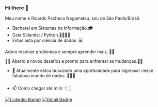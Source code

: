 ### Hi there 👋

Meu nome é Ricardo Pacheco Nagamatsu, sou de São Paulo/Brasil.

- Bacharel em Sistemas de Informação.🎓
- Data Scientist / Python.🥼👨🏻‍💻
- Entusiasta por ciência de dados. 💻

Adoro resolver problemas e sempre aprender mais. 🤯🤓

👨‍🚀 Aberto a novos desafios e pronto para enfrentar as mudanças.🧑‍🚀

- 🔭 Atualmente estou buscando uma oportunidade para ingressar nesse fabuloso mundo de dados. 🧑🏻‍💼

###
- 📫 Como chegar até mim: 👇🏻


[![Linkedin Badge](https://img.shields.io/badge/-Ricardo%20Pacheco%20Nagamatsu-0000cc?style=flat-square&logo=Linkedin&logoColor=white&link=https://www.linkedin.com/in/diego-schell-fernandes/)](https://www.linkedin.com/in/diego-schell-fernandes/) 
[![Gmail Badge](https://img.shields.io/badge/-ricnagamatsu@gmail.com-6333cc?style=flat-square&logo=Gmail&logoColor=red&link=mailto:diego.schell.f@gmail.com)](mailto:diego.schell.f@gmail.com)
